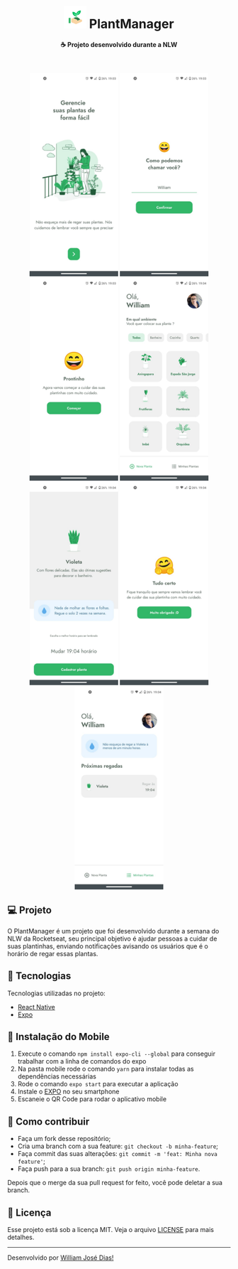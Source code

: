 <h1 align="center">
    <img src="./assets/icon.png" width="50"/>
    PlantManager
</h1>

<h4 align="center">
  ☕ Projeto desenvolvido durante a NLW
</h4>

<br>

<p align="center">
  <img alt="Frontend" src="./images/img1.jpeg" width="200" width="100%" />
  <img alt="Frontend" src="./images/img2.jpeg" width="200" width="100%" />
  <img alt="Frontend" src="./images/img3.jpeg" width="200" width="100%" />
  <img alt="Frontend" src="./images/img4.jpeg" width="200" width="100%" />
  <img alt="Frontend" src="./images/img5.jpeg" width="200" width="100%" />
  <img alt="Frontend" src="./images/img6.jpeg" width="200" width="100%" />
  <img alt="Frontend" src="./images/img7.jpeg" width="200" width="100%" />
</p>

## 💻 Projeto
O PlantManager é um projeto que foi desenvolvido durante a semana do NLW da Rocketseat, seu principal objetivo é ajudar pessoas a cuidar de suas plantinhas, enviando notificações avisando os usuários que é o horário de regar essas plantas.

## :rocket: Tecnologias

Tecnologias utilizadas no projeto:

- [React Native](https://facebook.github.io/react-native/)
- [Expo](https://expo.io/)


## 🚀 Instalação do Mobile
1. Execute o comando `npm install expo-cli --global` para conseguir trabalhar com a linha de comandos do expo
2. Na pasta mobile rode o comando `yarn` para instalar todas as dependências necessárias
3. Rode o comando `expo start` para executar a aplicação
4. Instale o [EXPO](https://play.google.com/store/apps/details?id=host.exp.exponent&hl=pt_BR) no seu smartphone
4. Escaneie o QR Code para rodar o aplicativo mobile

## 🤔 Como contribuir

- Faça um fork desse repositório;
- Cria uma branch com a sua feature: `git checkout -b minha-feature`;
- Faça commit das suas alterações: `git commit -m 'feat: Minha nova feature'`;
- Faça push para a sua branch: `git push origin minha-feature`.

Depois que o merge da sua pull request for feito, você pode deletar a sua branch.


## :memo: Licença

Esse projeto está sob a licença MIT. Veja o arquivo [LICENSE](LICENSE.md) para mais detalhes.

---

Desenvolvido por [William José Dias!](https://github.com/WilliamWJD)
